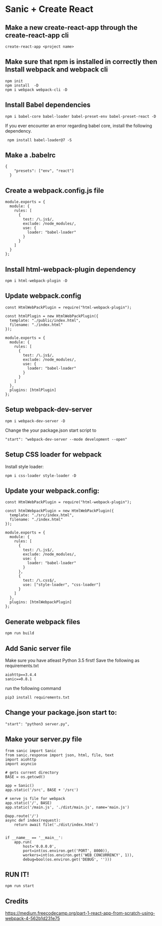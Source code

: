 # Sanic + Create React 

## Make a new create-react-app through the create-react-app cli
```
create-react-app <project name>
```

## Make sure that npm is installed in correctly then Install webpack and webpack cli 
```
npm init
npm install  -D
npm i webpack webpack-cli -D
```

## Install Babel dependencies
```
npm i babel-core babel-loader babel-preset-env babel-preset-react -D
```
If you ever encounter an error regarding babel core, install the following dependency.

```
 npm install babel-loader@7 -S
```
## Make a .babelrc
```
{
    "presets": ["env", "react"]
  }
```
## Create a webpack.config.js file
```
module.exports = {
  module: {
    rules: [
      {
        test: /\.js$/,
        exclude: /node_modules/,
        use: {
          loader: "babel-loader"
        }
      }
    ]
  }
};
```

## Install html-webpack-plugin dependency
```
npm i html-webpack-plugin -D
```

## Update webpack.config
```
const HtmlWebPackPlugin = require("html-webpack-plugin");

const htmlPlugin = new HtmlWebPackPlugin({
  template: "./public/index.html",
  filename: "./index.html"
});

module.exports = {
  module: {
    rules: [
      {
        test: /\.js$/,
        exclude: /node_modules/,
        use: {
          loader: "babel-loader"
        }
      }
    ]
  },
  plugins: [htmlPlugin]
};
```

## Setup webpack-dev-server
```
npm i webpack-dev-server -D
```
Change the your package.json start script to
```
"start": "webpack-dev-server --mode development --open"
```

## Setup CSS loader for webpack
Install style loader:

```
npm i css-loader style-loader -D
```


## Update your webpack.config:

```
const HtmlWebPackPlugin = require("html-webpack-plugin");

const htmlWebpackPlugin = new HtmlWebPackPlugin({
  template: "./src/index.html",
  filename: "./index.html"
});

module.exports = {
  module: {
    rules: [
      {
        test: /\.js$/,
        exclude: /node_modules/,
        use: {
          loader: "babel-loader"
        }
      },
      {
        test: /\.css$/,
        use: ["style-loader", "css-loader"]
      }
    ]
  },
  plugins: [htmlWebpackPlugin]
};
```

## Generate webpack files
```
npm run build
```

## Add Sanic server file
Make sure you have atleast Python 3.5 first!
Save the following as requirements.txt
```
aiohttp==3.4.4
sanic==0.8.1
```
run the following command
```
pip3 install requirements.txt
```

## Change your package.json start to:
```
"start": "python3 server.py",
```

## Make your server.py file

```
from sanic import Sanic
from sanic.response import json, html, file, text
import aiohttp
import asyncio

# gets current directory
BASE = os.getcwd()

app = Sanic()
app.static('/src', BASE + '/src')

# serve js file for webpack
app.static('/', BASE)
app.static('/main.js', './dist/main.js', name='main.js')

@app.route('/')
async def index(request):
    return await file('./dist/index.html')


if __name__ == '__main__':
    app.run(
        host='0.0.0.0',
        port=int(os.environ.get('PORT', 8000)),
        workers=int(os.environ.get('WEB_CONCURRENCY', 1)),
        debug=bool(os.environ.get('DEBUG', '')))
```


## RUN IT!
```
npm run start
```

## Credits
https://medium.freecodecamp.org/part-1-react-app-from-scratch-using-webpack-4-562b1d231e75

